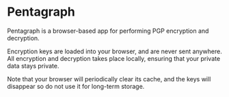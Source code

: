 # Pentagraph

Pentagraph is a browser-based app for performing PGP encryption and decryption.

Encryption keys are loaded into your browser, and are never sent anywhere. All encryption and decryption takes place locally, ensuring that your private data stays private.

Note that your browser will periodically clear its cache, and the keys will disappear so do not use it for long-term storage.
